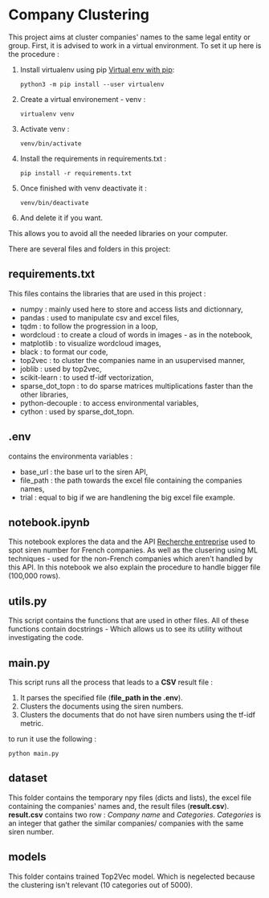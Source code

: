 # Company Clustering

This project aims at cluster companies' names to the same legal entity or group.
First, it is advised to work in a virtual environment. To set it up here is the procedure :
1. Install virtualenv using pip [Virtual env with pip](https://packaging.python.org/en/latest/guides/installing-using-pip-and-virtual-environments/):
    ```
    python3 -m pip install --user virtualenv
    ```
2. Create a virtual environement - venv :
     ```
    virtualenv venv
    ```
3. Activate venv :
     ```
    venv/bin/activate
    ```
4. Install the requirements in requirements.txt :
     ```
    pip install -r requirements.txt 
    ```
5. Once finished with venv deactivate it :
     ```
    venv/bin/deactivate
    ```
6. And delete it if you want.

This allows you to avoid all the needed libraries on your computer.

There are several files and folders in this project:

## requirements.txt
This files contains the libraries that are used in this project :
- numpy : mainly used here to store and access lists and dictionnary,
- pandas : used to manipulate csv and excel files,
- tqdm : to follow the progression in a loop,
- wordcloud : to create a cloud of words in images - as in the notebook,
- matplotlib : to visualize wordcloud images,
- black : to format our code,
- top2vec : to cluster the companies name in an usupervised manner,
- joblib : used by top2vec,
- scikit-learn : to used tf-idf vectorization,
- sparse_dot_topn : to do sparse matrices multiplications faster than the other libraries,
- python-decouple : to access environmental variables,
- cython : used by sparse_dot_topn.


## .env
contains the environmenta variables : 
- base_url : the base url to the siren API,
- file_path : the path towards the excel file containing the companies names,
- trial : equal to big if we are handlening the big excel file example.

## notebook.ipynb
This notebook explores the data and the API [Recherche entreprise](https://api.gouv.fr/documentation/api-recherche-entreprises) used to spot siren number for French companies. As well as the clusering using ML techniques - used for the non-French companies which aren't handled by this API. 
In this notebook we also explain the procedure to handle bigger file (100,000 rows).

## utils.py
This script contains the functions that are used in other files. All of these functions contain docstrings - Which allows us to see its utility without investigating the code. 

## main.py
This script runs all the process that leads to a **CSV** result file : 
1. It parses the specified file (**file_path in the .env**).
2. Clusters the documents using the siren numbers. 
3. Clusters the documents that do not have siren numbers using the tf-idf metric. 

to run it use the following : 
```
python main.py
```
## dataset 
This folder contains the temporary npy files (dicts and lists), the excel file containing the companies' names and, the result files (**result.csv**). 
**result.csv** contains two row :  *Company name* and *Categories*. *Categories* is an integer that gather the similar companies/ companies with the same siren number.

## models
This folder contains trained Top2Vec model. Which is negelected because the clustering isn't relevant (10 categories out of 5000).


